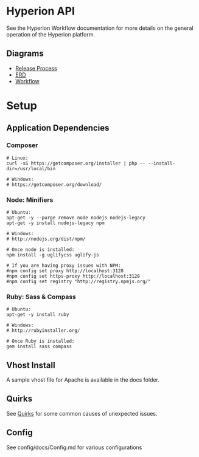 Hyperion API
============

See the Hyperion Workflow documentation for more details on the general operation of the Hyperion platform.

Diagrams
--------

* [Release Process](https://www.lucidchart.com/documents/edit/4aa78fb8-abf8-45a7-85c1-796e0c6ba1e4/0)
* [ERD](https://www.lucidchart.com/documents/edit/365ed83b-415e-486f-a4a7-3d3a9acb21d9/0)
* [Workflow](https://www.lucidchart.com/documents/edit/5a1a820b-7293-4fb3-b670-f9c9b4ab6e00/0)


Setup
=====
Application Dependencies
------------------------

### Composer

    # Linux:
    curl -sS https://getcomposer.org/installer | php -- --install-dir=/usr/local/bin

    # Windows:
    # https://getcomposer.org/download/

### Node: Minifiers

    # Ubuntu:
    apt-get -y --purge remove node nodejs nodejs-legacy
    apt-get -y install nodejs-legacy npm

    # Windows:
    # http://nodejs.org/dist/npm/

    # Once node is installed:
    npm install -g uglifycss uglify-js

    # If you are having proxy issues with NPM:
    #npm config set proxy http://localhost:3128
    #npm config set https-proxy http://localhost:3128
    #npm config set registry "http://registry.npmjs.org/"

### Ruby: Sass & Compass

    # Ubuntu:
    apt-get -y install ruby

    # Windows:
    # http://rubyinstaller.org/

    # Once Ruby is installed:
    gem install sass compass


Vhost Install
-------------
A sample vhost file for Apache is available in the docs folder.

Quirks
------
See [Quirks](docs/Quirks.md) for some common causes of unexpected issues.

Config
------
See config/docs/Config.md for various configurations